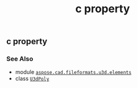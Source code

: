 ﻿---
title: c property
second_title: Aspose.CAD for Python via .NET API References
description: 
type: docs
weight: 70
url: /python-net/aspose.cad.fileformats.u3d.elements/u3dpoly/c/
is_root: false
---

## c property


### See Also
* module [`aspose.cad.fileformats.u3d.elements`](../../)
* class [`U3dPoly`](/cad/python-net/aspose.cad.fileformats.u3d.elements/u3dpoly)
